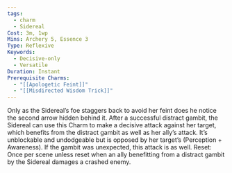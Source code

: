 ```yaml
---
tags:
  - charm
  - Sidereal
Cost: 3m, 1wp
Mins: Archery 5, Essence 3
Type: Reflexive
Keywords:
  - Decisive-only
  - Versatile
Duration: Instant
Prerequisite Charms:
  - "[[Apologetic Feint]]"
  - "[[Misdirected Wisdom Trick]]"
---
```

Only as the Sidereal’s foe staggers back to avoid her feint does he notice the second arrow hidden behind it. After a successful distract gambit, the Sidereal can use this Charm to make a decisive attack against her target, which benefits from the distract gambit as well as her ally’s attack. It’s unblockable and undodgeable but is opposed by her target’s (Perception + Awareness). If the gambit was unexpected, this attack is as well. Reset: Once per scene unless reset when an ally benefitting from a distract gambit by the Sidereal damages a crashed enemy.